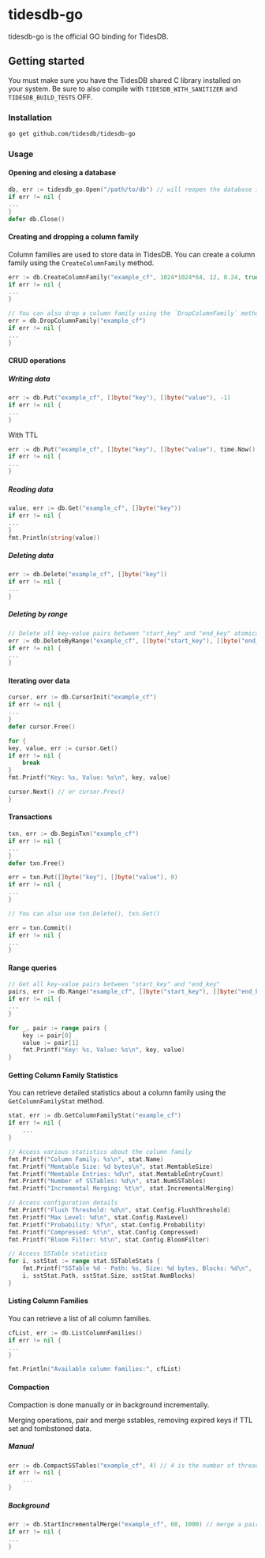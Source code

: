 # tidesdb-go
tidesdb-go is the official GO binding for TidesDB.

## Getting started
You must make sure you have the TidesDB shared C library installed on your system.  Be sure to also compile with `TIDESDB_WITH_SANITIZER` and `TIDESDB_BUILD_TESTS` OFF.

### Installation
```bash
go get github.com/tidesdb/tidesdb-go
```

### Usage

#### Opening and closing a database
```go
db, err := tidesdb_go.Open("/path/to/db") // will reopen the database if it already exists
if err != nil {
...
}
defer db.Close()
```

#### Creating and dropping a column family
Column families are used to store data in TidesDB. You can create a column family using the `CreateColumnFamily` method.
```go
err := db.CreateColumnFamily("example_cf", 1024*1024*64, 12, 0.24, true, int(tidesdb_go.TDB_COMPRESS_SNAPPY), true)
if err != nil {
...
}

// You can also drop a column family using the `DropColumnFamily` method.
err = db.DropColumnFamily("example_cf")
if err != nil {
...
}
```

#### CRUD operations

##### Writing data
```go
err := db.Put("example_cf", []byte("key"), []byte("value"), -1)
if err != nil {
...
}
```

With TTL
```go
err := db.Put("example_cf", []byte("key"), []byte("value"), time.Now().Add(10*time.Second).Unix())
if err != nil {
...
}
```

##### Reading data
```go
value, err := db.Get("example_cf", []byte("key"))
if err != nil {
...
}
fmt.Println(string(value))
```


##### Deleting data
```go
err := db.Delete("example_cf", []byte("key"))
if err != nil {
...
}
```

##### Deleting by range
```go
// Delete all key-value pairs between "start_key" and "end_key" atomically
err := db.DeleteByRange("example_cf", []byte("start_key"), []byte("end_key"))
if err != nil {
...
}
```

#### Iterating over data
```go
cursor, err := db.CursorInit("example_cf")
if err != nil {
...
}
defer cursor.Free()

for {
key, value, err := cursor.Get()
if err != nil {
    break
}
fmt.Printf("Key: %s, Value: %s\n", key, value)

cursor.Next() // or cursor.Prev()
}
```

#### Transactions
```go
txn, err := db.BeginTxn("example_cf")
if err != nil {
...
}
defer txn.Free()

err = txn.Put([]byte("key"), []byte("value"), 0)
if err != nil {
...
}

// You can also use txn.Delete(), txn.Get()

err = txn.Commit()
if err != nil {
...
}
```

#### Range queries
```go
// Get all key-value pairs between "start_key" and "end_key"
pairs, err := db.Range("example_cf", []byte("start_key"), []byte("end_key"))
if err != nil {
...
}

for _, pair := range pairs {
    key := pair[0]
    value := pair[1]
    fmt.Printf("Key: %s, Value: %s\n", key, value)
}
```

#### Getting Column Family Statistics
You can retrieve detailed statistics about a column family using the `GetColumnFamilyStat` method.

```go
stat, err := db.GetColumnFamilyStat("example_cf")
if err != nil {
    ...
}

// Access various statistics about the column family
fmt.Printf("Column Family: %s\n", stat.Name)
fmt.Printf("Memtable Size: %d bytes\n", stat.MemtableSize)
fmt.Printf("Memtable Entries: %d\n", stat.MemtableEntryCount)
fmt.Printf("Number of SSTables: %d\n", stat.NumSSTables)
fmt.Printf("Incremental Merging: %t\n", stat.IncrementalMerging)

// Access configuration details
fmt.Printf("Flush Threshold: %d\n", stat.Config.FlushThreshold)
fmt.Printf("Max Level: %d\n", stat.Config.MaxLevel)
fmt.Printf("Probability: %f\n", stat.Config.Probability)
fmt.Printf("Compressed: %t\n", stat.Config.Compressed)
fmt.Printf("Bloom Filter: %t\n", stat.Config.BloomFilter)

// Access SSTable statistics
for i, sstStat := range stat.SSTableStats {
    fmt.Printf("SSTable %d - Path: %s, Size: %d bytes, Blocks: %d\n",
    i, sstStat.Path, sstStat.Size, sstStat.NumBlocks)
}
```

#### Listing Column Families
You can retrieve a list of all column families.
```go
cfList, err := db.ListColumnFamilies()
if err != nil {
...
}

fmt.Println("Available column families:", cfList)
```

#### Compaction
Compaction is done manually or in background incrementally.

Merging operations, pair and merge sstables, removing expired keys if TTL set and tombstoned data.

##### Manual
```go
err := db.CompactSSTables("example_cf", 4) // 4 is the number of threads to use for compaction. Each thread will compact a pair of sstables.
if err != nil {
    ...
}
```

##### Background
```go
err := db.StartIncrementalMerge("example_cf", 60, 1000) // merge a pair of sstables starting at oldest pair every 60 seconds only when we have a minimum of 1000 sstables
if err != nil {
...
}
```